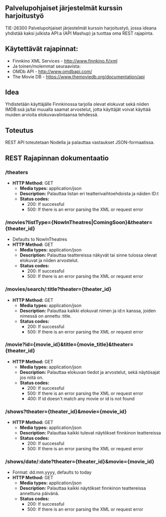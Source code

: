 Palvelupohjaiset järjestelmät kurssin harjoitustyö
------------------

TIE-26300 Palvelupohjaiset järjestelmät kurssin harjoitustyö, jossa ideana yhdistää kaksi julkista API:a (API Mashup) ja tuottaa oma REST rajapinta.

## Käytettävät rajapinnat:
* Finnkino XML Services - http://www.finnkino.fi/xml
* Ja toinen/molemmat seuraavista:
* OMDb API - http://www.omdbapi.com/
* The Movie DB - https://www.themoviedb.org/documentation/api

## Idea
Yhdistetään käyttäjälle Finnkinossa tarjolla olevat elokuvat sekä niiden IMDB:ssä ja/tai muualla saamat arvostelut, jotta käyttäjät voivat käyttää muiden arvioita elokuvavalintaansa tehdessä.

## Toteutus
REST API toteutetaan Nodella ja palauttaa vastaukset JSON-formaatissa.

## REST Rajapinnan dokumentaatio

### /theaters
  * **HTTP Method:** GET
    * **Media types:** application/json
    * **Description:** Palauttaa listan eri teatterivaihtoehdoista ja näiden ID:t
    * **Status codes:**
      * 200: If successful
      * 500: If there is an error parsing the XML or request error

### /movies?listType={NowInTheatres|ComingSoon}&theater={theater_id}
  * Defaults to NowInTheatres
  * **HTTP Method:** GET
    * **Media types:** application/json
    * **Description:** Palauttaa teattereissa näkyvät tai sinne tulossa olevat elokuvat ja niiden arvostelut.
    * **Status codes:**
      * 200: If successful
      * 500: If there is an error parsing the XML or request error

### /movies/search/:title?theater={theater_id}
  * **HTTP Method:** GET
    * **Media types:** application/json
    * **Description:** Palauttaa kaikki elokuvat nimen ja id:n kanssa, joiden nimessä on annettu :title.
    * **Status codes:**
      * 200: If successful
      * 500: If there is an error parsing the XML or request error

### /movie?id={movie_id}&title={movie_title}&theater={theater_id}
  * **HTTP Method:** GET
    * **Media types:** application/json
    * **Description:** Palauttaa elokuvan tiedot ja arvostelut, sekä näytösajat jos niitä on.
    * **Status codes:**
      * 200: If successful
      * 500: If there is an error parsing the XML or request error
      * 400: If id doesn't match any movie or id is not found

### /shows?theater={theater_id}&movie={movie_id}
  * **HTTP Method:** GET
    * **Media types:** application/json
    * **Description:** Palauttaa kaikki tulevat näytökset finnkinon teattereissa
    * **Status codes:**
      * 200: If successful
      * 500: If there is an error parsing the XML or request error

### /shows/date/:date?theater={theater_id}&movie={movie_id}
  * Format: dd.mm.yyyy, defaults to today
  * **HTTP Method:** GET
    * **Media types:** application/json
    * **Description:** Palauttaa kaikki näytökset finnkinon teattereissa annettuna päivänä.
    * **Status codes:**
      * 200: If successful
      * 500: If there is an error parsing the XML or request error
